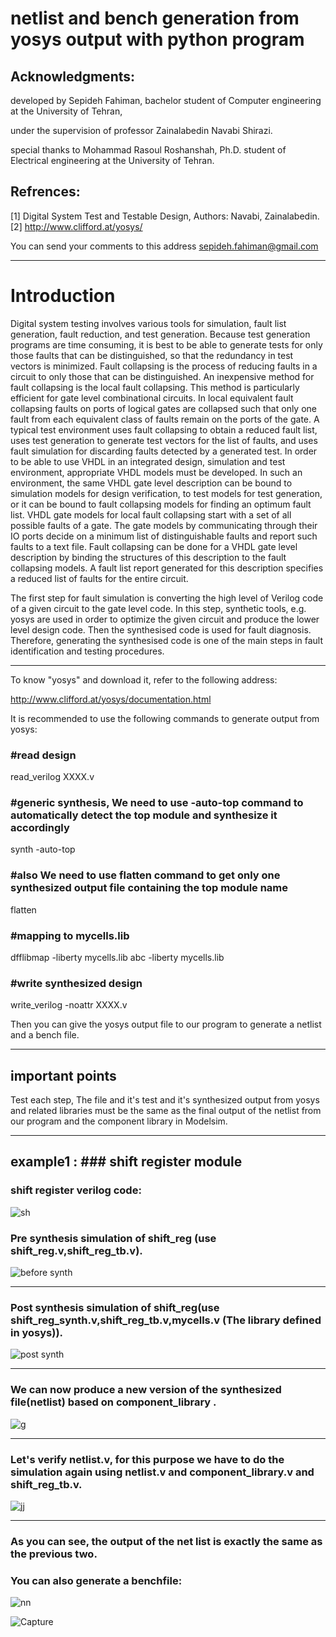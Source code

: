 
# netlist and bench generation from yosys output with python program
 
 ## Acknowledgments:
 
 developed by Sepideh Fahiman, bachelor student of Computer engineering at the University of Tehran,
 
under the supervision of professor Zainalabedin Navabi Shirazi.

special thanks to Mohammad Rasoul Roshanshah, Ph.D. student of Electrical engineering at the University of Tehran.

## Refrences:

[1] Digital System Test and Testable Design, Authors: Navabi, Zainalabedin.
[2] http://www.clifford.at/yosys/


You can send your comments to this address  <sepideh.fahiman@gmail.com>

*********************************************************************************************************************************
# Introduction

Digital system testing involves various tools for simulation, fault list generation, fault reduction, and test generation. Because test generation programs are time consuming, it is best to be able to generate tests for only those faults that can be distinguished, so that the redundancy in test vectors is minimized. Fault collapsing is the process of reducing faults in a circuit to only those that can be distinguished. An inexpensive method for fault collapsing is the local fault collapsing. This method is particularly efficient for gate level combinational circuits. In local equivalent fault collapsing faults on ports of logical gates are collapsed such that only one fault from each equivalent class of faults remain on the ports of the gate. A typical test environment uses fault collapsing to obtain a reduced fault list, uses test generation to generate test vectors for the list of faults, and uses fault simulation for discarding faults detected by a generated test.
In order to be able to use VHDL in an integrated design, simulation and test environment, appropriate VHDL models must be developed. In such an environment, the same VHDL gate level description can be bound to simulation models for design verification, to test models for test generation, or it can be bound to fault collapsing models for finding an optimum fault list.
VHDL gate models for local fault collapsing start with a set of all possible faults of a gate. The gate models by communicating through their IO ports decide on a minimum list of distinguishable faults and report such faults to a text file. Fault collapsing can be done for a VHDL gate level description by binding the structures of this description to the fault collapsing models. A fault list report generated for this description specifies a reduced list of faults for the entire circuit.

The first step for fault simulation is converting the high level of Verilog code of a given circuit to the gate level code. In this step, synthetic tools, e.g. yosys are used in order to optimize the given circuit and produce the lower level design code. Then the synthesised code is used for fault diagnosis. Therefore, generating the synthesised code is one of the main steps in fault identification and testing procedures.


*********************************************************************************************************************************
To know "yosys" and download it, refer to the following address:

<http://www.clifford.at/yosys/documentation.html>

It is recommended to use the following commands to generate output from yosys:

### #read design

read_verilog XXXX.v

### #generic synthesis, We need to use -auto-top command to automatically detect the top module and synthesize it accordingly

synth -auto-top 

### #also We need to use flatten command to get only one synthesized output file containing the top module name

flatten

### #mapping to mycells.lib

dfflibmap -liberty mycells.lib
abc -liberty mycells.lib

### #write synthesized design

write_verilog -noattr XXXX.v


Then you can give the yosys output file to our program to generate a netlist and a bench file.
*********************************************************************************************************************************


## important points

Test each step, The file and it's test and it's synthesized output from yosys and related libraries must be the same as the final output of the netlist from our program and the component library in Modelsim.

*********************************************************************************************************************************
## example1 : ### shift register module

### shift register verilog code:
![sh](https://user-images.githubusercontent.com/71797162/119122798-28347100-ba44-11eb-8358-9fc8a787c674.PNG)




### Pre synthesis simulation of shift_reg (use shift_reg.v,shift_reg_tb.v).
![before synth](https://user-images.githubusercontent.com/71797162/120886647-41bce780-c604-11eb-9d1b-c30e7f6d9259.PNG)

*********************************************************************************************************************************



### Post synthesis simulation of shift_reg(use shift_reg_synth.v,shift_reg_tb.v,mycells.v (The library defined in yosys)).
![post synth](https://user-images.githubusercontent.com/71797162/120886689-61541000-c604-11eb-9688-179c1ff67517.PNG)

*********************************************************************************************************************************


### We can now produce a new version of the synthesized file(netlist) based on component_library . 


![g](https://user-images.githubusercontent.com/71797162/120832638-20151f00-c576-11eb-9d7f-d1899735d187.PNG)

*********************************************************************************************************************************



### Let's verify netlist.v, for this purpose we have to do the simulation again using netlist.v and component_library.v and shift_reg_tb.v.

![jj](https://user-images.githubusercontent.com/71797162/120886707-89437380-c604-11eb-910a-c90b48da4cc7.PNG)

*********************************************************************************************************************************


### As you can see, the output of the net list is exactly the same as the previous two.
### You can also generate a benchfile:
![nn](https://user-images.githubusercontent.com/71797162/120835695-e80fdb00-c579-11eb-9b25-27cd236e8c09.PNG)

![Capture](https://user-images.githubusercontent.com/71797162/120835924-38873880-c57a-11eb-920f-054b77288054.PNG)


